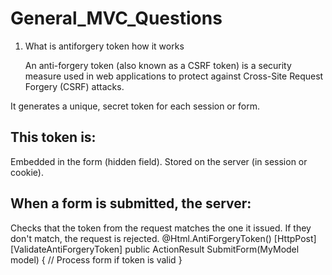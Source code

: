 # General_MVC_Questions

1) What is antiforgery token how it works

   An anti-forgery token (also known as a CSRF token) is a security measure used in web applications to protect against Cross-Site Request Forgery (CSRF) attacks.
  
It generates a unique, secret token for each session or form.

This token is:
------------------
Embedded in the form (hidden field).
Stored on the server (in session or cookie).

When a form is submitted, the server:
--------------------------------
Checks that the token from the request matches the one it issued.
If they don't match, the request is rejected.
@Html.AntiForgeryToken()
[HttpPost]
[ValidateAntiForgeryToken]
public ActionResult SubmitForm(MyModel model) {
    // Process form if token is valid
}
